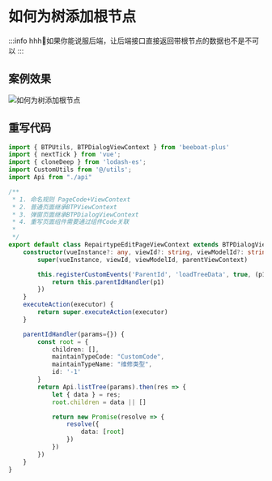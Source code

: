 <!--
 * @Description: 
 * @Author: (于智勇)zhiyong.yu@ytever.com
 * @Date: 2025-01-07 16:39:42
 * @LastEditors: (于智勇)zhiyong.yu@ytever.com
 * @LastEditTime: 2025-01-07 17:09:31
-->
# 如何为树添加根节点

:::info
hhh🤣如果你能说服后端，让后端接口直接返回带根节点的数据也不是不可以
:::

## 案例效果

![如何为树添加根节点](/drawing-bed/20250106/原子组件重写.png)


## 重写代码

```ts
import { BTPUtils, BTPDialogViewContext } from 'beeboat-plus'
import { nextTick } from 'vue';
import { cloneDeep } from 'lodash-es';
import CustomUtils from '@/utils';
import Api from "./api"

/**
 * 1. 命名规则 PageCode+ViewContext
 * 2. 普通页面继承BTPViewContext
 * 3. 弹窗页面继承BTPDialogViewContext
 * 4. 重写页面组件需要通过组件Code关联
 *
 */
export default class RepairtypeEditPageViewContext extends BTPDialogViewContext {
    constructor(vueInstance?: any, viewId?: string, viewModelId?: string, parentViewContext?: any) {
        super(vueInstance, viewId, viewModelId, parentViewContext)

        this.registerCustomEvents('ParentId', 'loadTreeData', true, (p1)=>{
            return this.parentIdHandler(p1)
        })
    }
    executeAction(executor) {
        return super.executeAction(executor)
    }

    parentIdHandler(params={}) {
        const root = {
            children: [],
            maintainTypeCode: "CustomCode",
            maintainTypeName: "维修类型",
            id: '-1'
        }
        return Api.listTree(params).then(res => {
            let { data } = res;
            root.children = data || []

            return new Promise(resolve => {
                resolve({
                    data: [root]
                })
            })
        })
    }
}

```